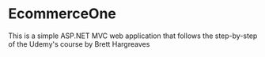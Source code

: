 # EcommerceOne
This is a simple ASP.NET MVC web application that follows the step-by-step of the Udemy's course by Brett Hargreaves
